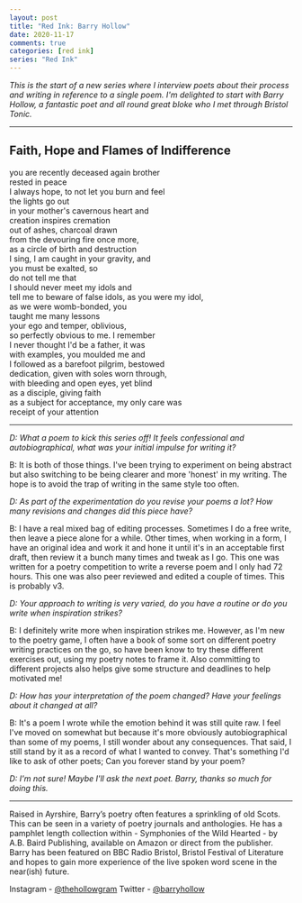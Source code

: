 ```yaml
---
layout: post  
title: "Red Ink: Barry Hollow"
date: 2020-11-17
comments: true  
categories: [red ink]
series: "Red Ink"
---
```

*This is the start of a new series where I interview poets about their process and writing in reference to a single poem. I'm delighted to start with Barry Hollow, a fantastic poet and all round great bloke who I met through Bristol Tonic.*

***

## Faith, Hope and Flames of Indifference

you are recently deceased again brother  
rested in peace  
I always hope, to not let you burn and feel   
the lights go out  
in your mother's cavernous heart and  
creation inspires cremation  
out of ashes, charcoal drawn  
from the devouring fire once more,  
as a circle of birth and destruction                               
I sing, I am caught in your gravity, and  
you must be exalted, so  
do not tell me that  
I should never meet my idols and  
tell me to beware of  false idols, as you were my idol,  
as we were womb-bonded, you  
taught me many lessons  
your ego and temper, oblivious,  
so perfectly obvious to me. I remember  
I never thought I'd be a father, it was  
with examples, you moulded me and  
I followed as a barefoot pilgrim, bestowed  
dedication, given with soles worn through,  
with bleeding and open eyes, yet blind  
as a disciple, giving faith  
as a subject for acceptance, my only care was  
receipt of your attention  

***

*D: What a poem to kick this series off! It feels confessional and autobiographical, what was your initial impulse for writing it?*

B: It is both of those things. I've been trying to experiment on being abstract but also switching to be being clearer and more 'honest' in my writing. The hope is to avoid the trap of writing in the same style too often.

*D: As part of the experimentation do you revise your poems a lot? How many revisions and changes did this piece have?*

B: I have a real mixed bag of editing processes. Sometimes I do a free write, then leave a piece alone for a while. Other times, when working in a form, I have an original idea and work it and hone it until it's in an acceptable first draft, then review it a bunch many times and tweak as I go. This one was written for a poetry competition to write a reverse poem and I only had 72 hours. This one was also peer reviewed and edited a couple of times. This is probably v3.

*D: Your approach to writing is very varied, do you have a routine or do you write when inspiration strikes?*

B: I definitely write more when inspiration strikes me. However, as I'm new to the poetry game, I often have a book of some sort on different poetry writing practices on the go, so have been know to try these different exercises out, using my poetry notes to frame it. Also committing to different projects also helps give some structure and deadlines to help motivated me!

*D: How has your interpretation of the poem changed? Have your feelings about it changed at all?*

B: It's a poem I wrote while the emotion behind it was still quite raw. I feel I've moved on somewhat but because it's more obviously autobiographical than some of my poems, I still wonder about any consequences. That said, I still stand by it as a record of what I wanted to convey. That's something I'd like to ask of other poets; Can you forever stand by your poem?

*D: I'm not sure! Maybe I'll ask the next poet.*
*Barry, thanks so much for doing this.*

***
Raised in Ayrshire, Barry’s poetry often features a sprinkling of old Scots. This can be seen in a variety of poetry journals and anthologies. He has a pamphlet length collection within - Symphonies of the Wild Hearted - by A.B. Baird Publishing, available on Amazon or direct from the publisher. Barry has been featured on BBC Radio Bristol,  Bristol Festival of Literature and hopes to gain more experience of the live spoken word scene in the near(ish) future.

Instagram - [@thehollowgram](www.instagram.com/thehollowgram)
Twitter - [@barryhollow](www.twitter.com/barryhollow)
